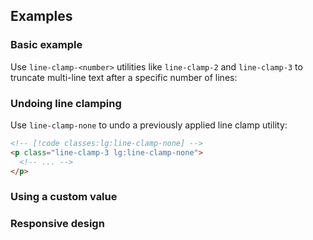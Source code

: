 <ApiTable
  rows=
/>

## Examples

### Basic example

Use `line-clamp-<number>` utilities like `line-clamp-2` and `line-clamp-3` to truncate multi-line text after a specific number of lines:

### Undoing line clamping

Use `line-clamp-none` to undo a previously applied line clamp utility:

```html
<!-- [!code classes:lg:line-clamp-none] -->
<p class="line-clamp-3 lg:line-clamp-none">
  <!-- ... -->
</p>
```

### Using a custom value

### Responsive design
